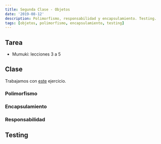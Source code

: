 ```yaml
---
title: Segunda Clase - Objetos
date: '2019-08-12'
description: Polimorfismo, responsabilidad y encapsulamiento. Testing.
tags: [objetos, polimorfismo, encapsulamiento, testing]
---
```


## Tarea

- Mumuki: lecciones 3 a 5

## Clase

Trabajamos con [este](https://docs.google.com/document/d/1t7vm0-YKoMfT6ZwK1cq0y210GUOzhYM1vAoy3orDniE/edit?usp=sharing) ejercicio.

### Polimorfismo

### Encapsulamiento

### Responsabilidad

## Testing
